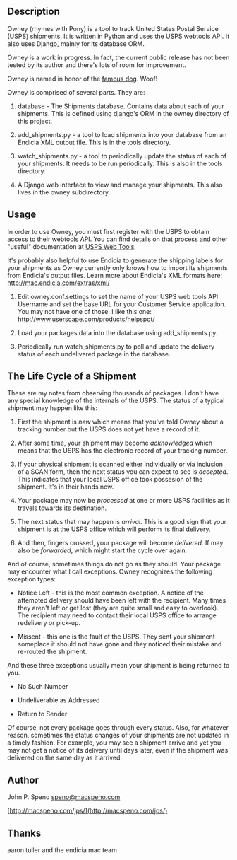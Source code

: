 Description
-----------
Owney (rhymes with Pony) is a tool to track United States Postal Service
(USPS) shipments. It is written in Python and uses the USPS webtools API. It
also uses Django, mainly for its database ORM.

Owney is a work in progress. In fact, the current public release has not
been tested by its author and there's lots of room for improvement.

Owney is named in honor of the [famous
dog](http://www.postalmuseum.si.edu/exhibits/2c1f_owney.html). Woof!


Owney is comprised of several parts. They are:

1. database - The Shipments database. Contains data about each of your
shipments. This is defined using django's ORM in the owney directory of
this project.

1. add_shipments.py - a tool to load shipments into your database from an
Endicia XML output file. This is in the tools directory.

1. watch_shipments.py - a tool to periodically update the status of each of
your shipments. It needs to be run periodically. This is also in the tools
directory.

1. A Django web interface to view and manage your shipments. This also lives in
the owney subdirectory.

Usage
-----
In order to use Owney, you must first register with the USPS to obtain access
to their webtools API. You can find details on that process and other "useful"
documentation at [USPS Web Tools](http://www.usps.com/webtools/).

It's probably also helpful to use Endicia to generate the shipping labels
for your shipments as Owney currently only knows how to import its
shipments from Endicia's output files. Learn more about Endicia's XML
formats here: <http://mac.endicia.com/extras/xml/>

1. Edit owney.conf.settings to set the name of your USPS web tools API
Username and set the base URL for your Customer Service application. You
may not have one of those. I like this one:
<http://www.userscape.com/products/helpspot/>

1. Load your packages data into the database using add_shipments.py.

1. Periodically run watch_shipments.py to poll and update the delivery status of each undelivered package in the database.

The Life Cycle of a Shipment
----------------------------
These are my notes from observing thousands of packages. I don't have any
special knowledge of the internals of the USPS. The status of a typical
shipment may happen like this:

1. First the shipment is *new* which means that you've told Owney about a
tracking number but the USPS does not yet have a record of it.

1. After some time, your shipment may become *acknowledged* which means that
the USPS has the electronic record of your tracking number.

1. If your physical shipment is scanned either individually or via inclusion of
a SCAN form, then the next status you can expect to see is *accepted*. This
indicates that your local USPS office took possesion of the shipment. It's in
their hands now.

1. Your package may now be *processed* at one or more USPS facilities as it
travels towards its destination.

1. The next status that may happen is *arrival*. This is a good sign that your
shipment is at the USPS office which will perform its final delivery.

1. And then, fingers crossed, your package will become *delivered*. If may also
be *forwarded*, which might start the cycle over again.

And of course, sometimes things do not go as they should. Your package may
encounter what I call exceptions. Owney recognizes the following exception
types:

* Notice Left - this is the most common exception. A notice of the attempted
delivery should have been left with the recipient. Many times they aren't left
or get lost (they are quite small and easy to overlook). The recipient may need
to contact their local USPS office to arrange redelivery or pick-up.

* Missent - this one is the fault of the USPS. They sent your shipment
someplace it should not have gone and they noticed their mistake and re-routed
the shipment.

And these three exceptions usually mean your shipment is being returned to you.

* No Such Number  

* Undeliverable as Addressed

* Return to Sender

Of course, not every package goes through every status. Also, for whatever
reason, sometimes the status changes of your shipments are not updated in a
timely fashion. For example, you may see a shipment arrive and yet you may not
get a notice of its delivery until days later, even if the shipment was
delivered on the same day as it arrived. 

Author
------
John P. Speno speno@macspeno.com

[http://macspeno.com/jps/](http://macspeno.com/jps/)

Thanks
------
aaron tuller and the endicia mac team
